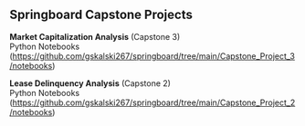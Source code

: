 ## Springboard Capstone Projects

<b>Market Capitalization Analysis</b> (Capstone 3)<br>
Python Notebooks (https://github.com/gskalski267/springboard/tree/main/Capstone_Project_3/notebooks)

<b>Lease Delinquency Analysis</b> (Capstone 2)<br>
Python Notebooks (https://github.com/gskalski267/springboard/tree/main/Capstone_Project_2/notebooks)
